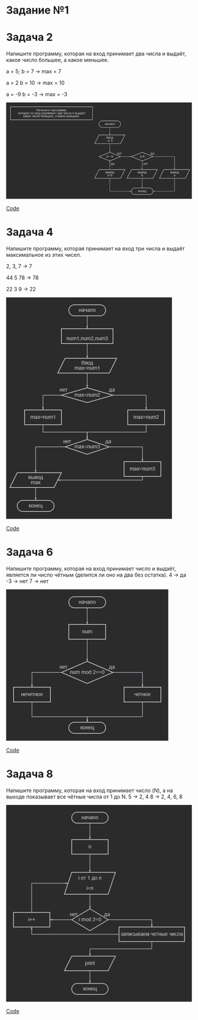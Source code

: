 # Задание №1

# Задача 2
Напишите программу, которая на вход принимает два числа и выдаёт, какое число большее, а какое меньшее.

a = 5; b = 7 -> max = 7

a = 2 b = 10 -> max = 10

a = -9 b = -3 -> max = -3


![](Ex001/diagram.png)


[Code](Ex001/Program.cs)

# Задача 4 
Напишите программу, которая принимает на вход три числа и выдаёт максимальное из этих чисел.

2, 3, 7 -> 7

44 5 78 -> 78

22 3 9 -> 22

![](Ex002/diagram1.png)

[Code](Ex002/Program.cs)

# Задача 6
Напишите программу, которая на вход принимает число и выдаёт, является ли число чётным (делится ли оно на два без остатка).
4 -> да
-3 -> нет
7 -> нет

![](Ex003/diagram%202.png)

[Code](Ex003/Program.cs)

# Задача 8 
Напишите программу, которая на вход принимает число (N), а на выходе показывает все чётные числа от 1 до N.
5 -> 2, 4
8 -> 2, 4, 6, 8

![](Ex004/diagram3.png)

[Code](Ex004/Program.cs)

